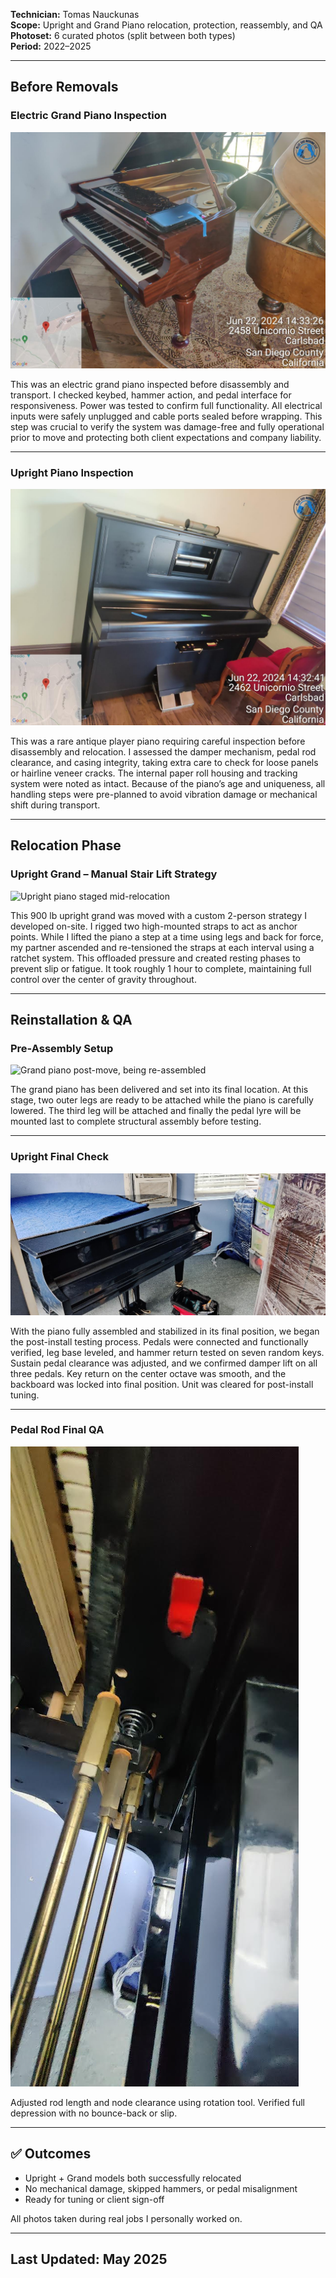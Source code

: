 **Technician:** Tomas Nauckunas  
**Scope:** Upright and Grand Piano relocation, protection, reassembly, and QA  
**Photoset:** 6 curated photos (split between both types)  
**Period:** 2022–2025

---

## Before Removals

### Electric Grand Piano Inspection  
![Grand piano interior open – pre-removal](https://github.com/tnauckunas/field-system-reinstall-log/blob/main/assets/piano_installs/1.%20grand_electric_inspection_pre_move.jpg?raw=true)

This was an electric grand piano inspected before disassembly and transport. I checked keybed, hammer action, and pedal interface for responsiveness. Power was tested to confirm full functionality. All electrical inputs were safely unplugged and cable ports sealed before wrapping. This step was crucial to verify the system was damage-free and fully operational prior to move and protecting both client expectations and company liability.

---

### Upright Piano Inspection  
![Upright piano checked before transport](https://github.com/tnauckunas/field-system-reinstall-log/blob/main/assets/piano_installs/2.%20antique_upright_player_inspection.jpg?raw=true)

This was a rare antique player piano requiring careful inspection before disassembly and relocation. I assessed the damper mechanism, pedal rod clearance, and casing integrity, taking extra care to check for loose panels or hairline veneer cracks. The internal paper roll housing and tracking system were noted as intact. Because of the piano’s age and uniqueness, all handling steps were pre-planned to avoid vibration damage or mechanical shift during transport.

---

## Relocation Phase

### Upright Grand – Manual Stair Lift Strategy 
![Upright piano staged mid-relocation](https://github.com/tnauckunas/field-system-reinstall-log/blob/main/assets/piano_installs/3.%20Upright%20grand%20braced%20and%20upright%20%E2%80%93%20900%20lb%20lift.jpg?raw=true)

This 900 lb upright grand was moved with a custom 2-person strategy I developed on-site. I rigged two high-mounted straps to act as anchor points. While I lifted the piano a step at a time using legs and back for force, my partner ascended and re-tensioned the straps at each interval using a ratchet system. This offloaded pressure and created resting phases to prevent slip or fatigue. It took roughly 1 hour to complete, maintaining full control over the center of gravity throughout.

---

## Reinstallation & QA

### Pre-Assembly Setup
![Grand piano post-move, being re-assembled](https://github.com/tnauckunas/field-system-reinstall-log/blob/main/assets/piano_installs/4.%20grand_ready_for_assembly.jpg?raw=true)

The grand piano has been delivered and set into its final location. At this stage, two outer legs are ready to be attached while the piano is carefully lowered. The third leg will be attached and finally the pedal lyre will be mounted last to complete structural assembly before testing.

---

### Upright Final Check  
![Upright piano stabilized, pre-tuning](https://github.com/tnauckunas/field-system-reinstall-log/blob/main/assets/piano_installs/5.%20grand_pre_tuning.jpg?raw=true)

With the piano fully assembled and stabilized in its final position, we began the post-install testing process. Pedals were connected and functionally verified, leg base leveled, and hammer return tested on seven random keys. Sustain pedal clearance was adjusted, and we confirmed damper lift on all three pedals. Key return on the center octave was smooth, and the backboard was locked into final position. Unit was cleared for post-install tuning.

---

### Pedal Rod Final QA  
![Close-up of upright pedal rod fitment](https://github.com/tnauckunas/field-system-reinstall-log/blob/main/assets/piano_installs/6.%20Pedal_rod_clearanc.jpg?raw=true)

Adjusted rod length and node clearance using rotation tool. Verified full depression with no bounce-back or slip.

---

## ✅ Outcomes

- Upright + Grand models both successfully relocated  
- No mechanical damage, skipped hammers, or pedal misalignment  
- Ready for tuning or client sign-off

All photos taken during real jobs I personally worked on.

---

## Last Updated: May 2025
